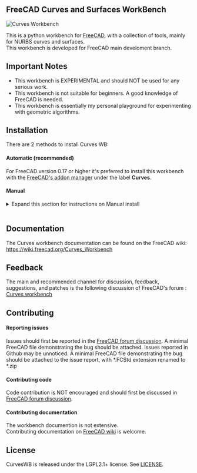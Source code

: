 ## FreeCAD Curves and Surfaces WorkBench 
![Curves Workbench](https://github.com/tomate44/CurvesWB/raw/main/docs/pics/CurvesWB.jpg)

This is a python workbench for [FreeCAD](https://www.freecad.org), with a collection of tools, mainly for NURBS curves and surfaces.  
This workbench is developed for FreeCAD main develoment branch.

## Important Notes  
* This workbench is EXPERIMENTAL and should NOT be used for any serious work.
* This workbench is not suitable for beginners. A good knowledge of FreeCAD is needed.
* This workbench is essentially my personal playground for experimenting with geometric algorithms.

## Installation 
There are 2 methods to install Curves WB:

#### Automatic (recommended)
For FreeCAD version 0.17 or higher it's preferred to install this workbench with the [FreeCAD's addon manager](https://wiki.freecad.org/Std_AddonMgr) under the label **Curves**.

#### Manual
<details>
<summary>Expand this section for instructions on Manual install</summary>

- Move to the location of your personal FreeCAD folder 
    - On Linux it is usually `/home/username/.local/share/FreeCAD/`
    - On Windows it is `%APPDATA%\FreeCAD\Mod\` which is usually `C:\Users\username\Appdata\Roaming\FreeCAD\`
    - On macOS it is usually `/Users/username/Library/Preferences/FreeCAD/`
- Move to the Mod folder : `cd ./Mod` (create the `Mod/` folder beforehand if it doesn't exist)
- `git clone https://github.com/tomate44/CurvesWB`
- Start FreeCAD

</details><br/>

## Documentation
The Curves workbench documentation can be found on the FreeCAD wiki: https://wiki.freecad.org/Curves_Workbench

## Feedback  
The main and recommended channel for discussion, feedback, suggestions, and patches is the following discussion of FreeCAD's forum : [Curves workbench](https://forum.freecadweb.org/viewtopic.php?f=8&t=22675)

## Contributing
#### Reporting issues
Issues should first be reported in the [FreeCAD forum discussion](https://forum.freecadweb.org/viewtopic.php?f=8&t=22675). A minimal FreeCAD file demonstrating the bug should be attached. 
Issues reported in Github may be unnoticed. A minimal FreeCAD file demonstrating the bug should be attached to the issue report, with *.FCStd extension renamed to *.zip

#### Contributing code
Code contribution is NOT encouraged and should first be discussed in [FreeCAD forum discussion](https://forum.freecadweb.org/viewtopic.php?f=8&t=22675).

#### Contributing documentation
The workbench documention is not extensive.  
Contributing documentation on [FreeCAD wiki](https://wiki.freecad.org/Curves_Workbench) is welcome.

## License  
CurvesWB is released under the LGPL2.1+ license. See [LICENSE](LICENSE).
